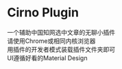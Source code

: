 # Cirno Plugin
一个辅助中国知网选中文章的无聊小插件<br>
请使用Chrome或相同内核浏览器<br>
用插件的开发者模式装载插件文件夹即可<br>
UI遵循好看的Material Design<br>
